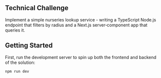 ## Technical Challenge

Implement a simple nurseries lookup service - writing a TypeScript Node.js endpoint that filters by radius and a Next.js server‑component app that queries it.

## Getting Started

First, run the development server to spin up both the frontend and backend of the solution:

```bash
npm run dev
```
